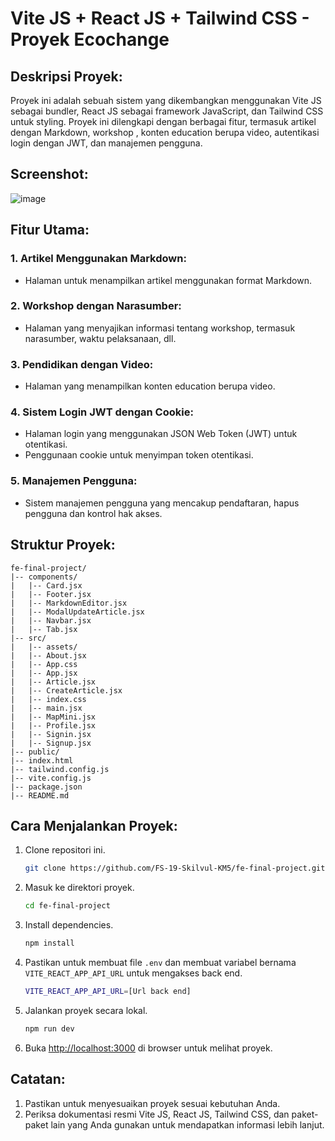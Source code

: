 # Vite JS + React JS + Tailwind CSS - Proyek Ecochange

## Deskripsi Proyek:

Proyek ini adalah sebuah sistem yang dikembangkan menggunakan Vite JS sebagai bundler, React JS sebagai framework JavaScript, dan Tailwind CSS untuk styling. Proyek ini dilengkapi dengan berbagai fitur, termasuk artikel dengan Markdown, workshop , konten education berupa video, autentikasi login dengan JWT, dan manajemen pengguna.

## Screenshot:
![image](https://github.com/FS-19-Skilvul-KM5/fe-final-project/assets/139745129/b082a008-fb76-49b7-b419-6e2b72b63ce5)


## Fitur Utama:

### 1. Artikel Menggunakan Markdown:

- Halaman untuk menampilkan artikel menggunakan format Markdown.

### 2. Workshop dengan Narasumber:

- Halaman yang menyajikan informasi tentang workshop, termasuk narasumber, waktu pelaksanaan, dll.

### 3. Pendidikan dengan Video:

- Halaman yang menampilkan konten education berupa video.

### 4. Sistem Login JWT dengan Cookie:

- Halaman login yang menggunakan JSON Web Token (JWT) untuk otentikasi.
- Penggunaan cookie untuk menyimpan token otentikasi.

### 5. Manajemen Pengguna:

- Sistem manajemen pengguna yang mencakup pendaftaran, hapus pengguna dan kontrol hak akses.

## Struktur Proyek:

```plaintext
fe-final-project/
|-- components/
|   |-- Card.jsx
|   |-- Footer.jsx
|   |-- MarkdownEditor.jsx
|   |-- ModalUpdateArticle.jsx
|   |-- Navbar.jsx
|   |-- Tab.jsx
|-- src/
|   |-- assets/
|   |-- About.jsx
|   |-- App.css
|   |-- App.jsx
|   |-- Article.jsx
|   |-- CreateArticle.jsx
|   |-- index.css
|   |-- main.jsx
|   |-- MapMini.jsx
|   |-- Profile.jsx
|   |-- Signin.jsx
|   |-- Signup.jsx
|-- public/
|-- index.html
|-- tailwind.config.js
|-- vite.config.js
|-- package.json
|-- README.md
```

## Cara Menjalankan Proyek:

1. Clone repositori ini.
   ```bash
   git clone https://github.com/FS-19-Skilvul-KM5/fe-final-project.git
   ```

2. Masuk ke direktori proyek.
   ```bash
   cd fe-final-project
   ```

3. Install dependencies.
   ```bash
   npm install
   ```

4. Pastikan untuk membuat file `.env` dan membuat variabel bernama `VITE_REACT_APP_API_URL` untuk mengakses back end.
   ```bash
   VITE_REACT_APP_API_URL=[Url back end]
   ```

5. Jalankan proyek secara lokal.
   ```bash
   npm run dev
   ```

5. Buka [http://localhost:3000](http://localhost:5173) di browser untuk melihat proyek.

## Catatan:

1. Pastikan untuk menyesuaikan proyek sesuai kebutuhan Anda.
2. Periksa dokumentasi resmi Vite JS, React JS, Tailwind CSS, dan paket-paket lain yang Anda gunakan untuk mendapatkan informasi lebih lanjut.
